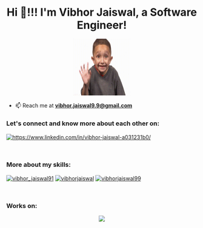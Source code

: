<meta name="google-site-verification" content="eRCc25JxYyTAeTHI-EwOWAiTwHixE_dp4HsQYxeq48I" />
<h1 align="center">Hi 👋!!! I'm Vibhor Jaiswal, a Software Engineer!</h1>

<div align="center">
  <img src="https://github.com/VibhorJaiswal/VibhorJaiswal/blob/adding-gif/Hi!.gif" width="150" height="150" />
</div>

- 📫 Reach me at **vibhor.jaiswal9.9@gmail.com**

<h3 align="left">Let's connect and know more about each other on:</h3> <p align="left">
<a href="https://www.linkedin.com/in/vibhor-jaiswal-a031231b0/" target="blank"><img align="center" src="https://raw.githubusercontent.com/rahuldkjain/github-profile-readme-generator/master/src/images/icons/Social/linked-in-alt.svg" alt="https://www.linkedin.com/in/vibhor-jaiswal-a031231b0/" height="30" width="40" /></a>
</p>


<br />



<h3 align="left">More about my skills:</h3>
<p align="left">

<a href="https://www.hackerrank.com/vibhor_jaiswal91" target="blank"><img align="center" src="https://raw.githubusercontent.com/rahuldkjain/github-profile-readme-generator/master/src/images/icons/Social/hackerrank.svg" alt="vibhor_jaiswal91" height="30" width="40" /></a>
<a href="https://www.leetcode.com/vibhorjaiswal" target="blank"><img align="center" src="https://raw.githubusercontent.com/rahuldkjain/github-profile-readme-generator/master/src/images/icons/Social/leet-code.svg" alt="vibhorjaiswal" height="30" width="40" /></a>
<a href="https://auth.geeksforgeeks.org/user/vibhorjaiswal99" target="blank"><img align="center" src="https://raw.githubusercontent.com/rahuldkjain/github-profile-readme-generator/master/src/images/icons/Social/geeks-for-geeks.svg" alt="vibhorjaiswal99" height="30" width="40" /></a>
</p>

<br />

<h3 align="left">Works on:</h3>
<p align="center">
  <a href="https://skillicons.dev">
    <img src="https://skillicons.dev/icons?i=c,cpp,java,javascript,html,css,react,nodejs,expressjs,mysql,aws,azure" />
  </a>
</p>

<br />

<!--- [![Vibhor's GitHub stats](https://github-readme-stats.vercel.app/api?username=VibhorJaiswal)](https://github.com/VibhorJaiswal/github-readme-stats) -->

<!--- [![Top Langs](https://github-readme-stats.vercel.app/api/top-langs/?username=VibhorJaiswal&layout=compact)](https://github.com/VibhorJaiswal/github-readme-stats) -->
